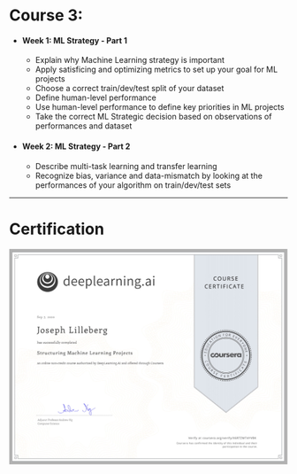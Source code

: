 # Course 3: 
- #### Week 1: ML Strategy - Part 1
	- Explain why Machine Learning strategy is important
	- Apply satisficing and optimizing metrics to set up your goal for ML projects
	- Choose a correct train/dev/test split of your dataset
	- Define human-level performance
	- Use human-level performance to define key priorities in ML projects
	- Take the correct ML Strategic decision based on observations of performances and dataset
- #### Week 2: ML Strategy - Part 2
	- Describe multi-task learning and transfer learning
	- Recognize bias, variance and data-mismatch by looking at the performances of your algorithm on train/dev/test sets

---

# Certification
<p align="center">
  <img src="../Deep Learning Certification Images/Courses/Structuring_Machine_Learning_Projects.jpg" | width=800 />
</p>
